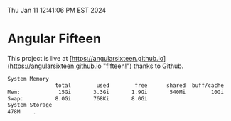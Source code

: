 Thu Jan 11 12:41:06 PM EST 2024

# Angular Fifteen


This project is live at [https://angularsixteen.github.io](https://angularsixteen.github.io "fifteen!") thanks to Github.

```bash
System Memory
               total        used        free      shared  buff/cache   available
Mem:            15Gi       3.3Gi       1.9Gi       540Mi        10Gi        11Gi
Swap:          8.0Gi       768Ki       8.0Gi
System Storage
478M	.
```
```bash
